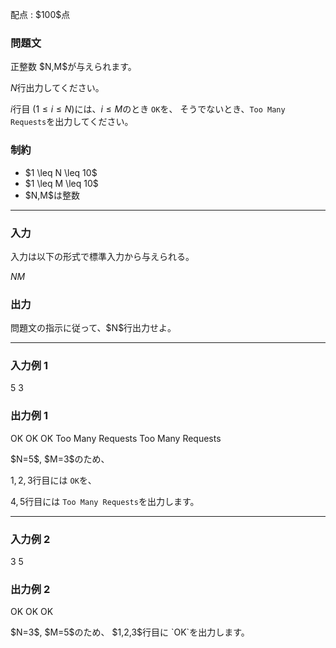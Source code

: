 
<div>

<span>

<span>

<p>
配点 : $100$点
</p>

<div>

<section>

### **問題文**

<p>
正整数 $N,M$が与えられます。

$N$行出力してください。

$i$行目 $(1\leq i\leq N)$には、$i\leq M$のとき `OK`を、
そうでないとき、`Too Many Requests`を出力してください。
</p>

</section>

</div>

<div>

<section>

### **制約**

<ul>

<li>
$1 \leq N \leq 10$
</li>

<li>
$1 \leq M \leq 10$
</li>

<li>
$N,M$は整数
</li>

</ul>

</section>

</div>

---

<div>

<div>

<section>

### **入力**

<p>
入力は以下の形式で標準入力から与えられる。
</p>

<div>

$N$$M$
</div>

</section>

</div>

<div>

<section>

### **出力**

<p>
問題文の指示に従って、$N$行出力せよ。 
</p>

</section>

</div>

</div>

---

<div>

<section>

### **入力例 1**

<div>

5 3

</div>

</section>

</div>

<div>

<section>

### **出力例 1**

<div>

OK
OK
OK
Too Many Requests
Too Many Requests

</div>

<p>
$N=5$, $M=3$のため、

$1,2,3$行目には `OK`を、

$4,5$行目には `Too Many Requests`を出力します。
</p>

</section>

</div>

---

<div>

<section>

### **入力例 2**

<div>

3 5

</div>

</section>

</div>

<div>

<section>

### **出力例 2**

<div>

OK
OK
OK

</div>

<p>
$N=3$, $M=5$のため、
$1,2,3$行目に `OK`を出力します。
</p>

</section>

</div>

</span>

</span>

</div>
